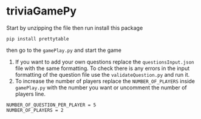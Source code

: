 # triviaGamePy
Start by unzipping the file then run install this package
```
pip install prettytable
```
then go to the ```gamePlay.py``` and start the game

1. If you want to add your own questions replace the ```questionsInput.json``` file with the same formatting. To check there is any errors in the input formatting of the question file use the ```validateQuestion.py``` and run it.
2. To increase the number of players replace the ```NUMBER_OF_PLAYERS``` inside ```gamePlay.py``` with the number you want or uncomment the number of players line. 
```
NUMBER_OF_QUESTION_PER_PLAYER = 5
NUMBER_OF_PLAYERS = 2
```
